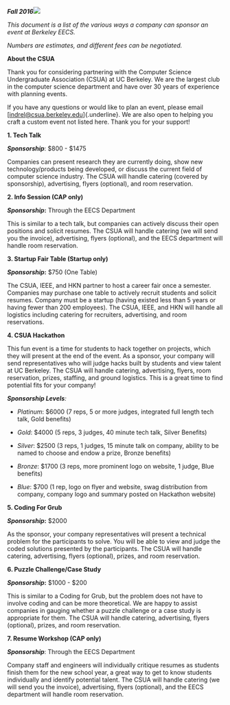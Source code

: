 ***Fall 2016***![](media/image2.png)

*This document is a list of the various ways a company can sponsor an
event at Berkeley EECS.*

*Numbers are estimates, and different fees can be negotiated.*

**About the CSUA**

Thank you for considering partnering with the Computer Science
Undergraduate Association (CSUA) at UC Berkeley. We are the largest club
in the computer science department and have over 30 years of experience
with planning events.

If you have any questions or would like to plan an event, please email
[indrel@csua.berkeley.edu]{.underline}. We are also open to helping you
craft a custom event not listed here. Thank you for your support!

**1. Tech Talk**

***Sponsorship***: \$800 - \$1475

Companies can present research they are currently doing, show new
technology/products being developed, or discuss the current field of
computer science industry. The CSUA will handle catering (covered by
sponsorship), advertising, flyers (optional), and room reservation.

**2. Info Session (CAP only)**

***Sponsorship*:** Through the EECS Department

This is similar to a tech talk, but companies can actively discuss their
open positions and solicit resumes. The CSUA will handle catering (we
will send you the invoice), advertising, flyers (optional), and the EECS
department will handle room reservation.

**3. Startup Fair Table (Startup only)**

***Sponsorship*:** \$750 (One Table)

The CSUA, IEEE, and HKN partner to host a career fair once a semester.
Companies may purchase one table to actively recruit students and
solicit resumes. Company must be a startup (having existed less than 5
years or having fewer than 200 employees). The CSUA, IEEE, and HKN will
handle all logistics including catering for recruiters, advertising, and
room reservations.

**4. CSUA Hackathon**

This fun event is a time for students to hack together on projects,
which they will present at the end of the event. As a sponsor, your
company will send representatives who will judge hacks built by students
and view talent at UC Berkeley. The CSUA will handle catering,
advertising, flyers, room reservation, prizes, staffing, and ground
logistics. This is a great time to find potential fits for your company!

***Sponsorship Levels**:*

-   *Platinum*: \$6000 (7 reps, 5 or more judges, integrated full length
    tech talk, Gold benefits)

-   *Gold*: \$4000 (5 reps, 3 judges, 40 minute tech talk, Silver
    Benefits)

-   *Silver*: \$2500 (3 reps, 1 judges, 15 minute talk on company,
    ability to be named to choose and endow a prize, Bronze benefits)

-   *Bronze*: \$1700 (3 reps, more prominent logo on website, 1 judge,
    Blue benefits)

-   *Blue*: \$700 (1 rep, logo on flyer and website, swag distribution
    from company, company logo and summary posted on Hackathon website)

**5. Coding For Grub**

***Sponsorship*:** \$2000

As the sponsor, your company representatives will present a technical
problem for the participants to solve. You will be able to view and
judge the coded solutions presented by the participants. The CSUA will
handle catering, advertising, flyers (optional), prizes, and room
reservation.

**6. Puzzle Challenge/Case Study**

***Sponsorship*:** \$1000 - \$200

This is similar to a Coding for Grub, but the problem does not have to
involve coding and can be more theoretical. We are happy to assist
companies in gauging whether a puzzle challenge or a case study is
appropriate for them. The CSUA will handle catering, advertising, flyers
(optional), prizes, and room reservation.

**7. Resume Workshop (CAP only)**

***Sponsorship***: Through the EECS Department

Company staff and engineers will individually critique resumes as
students finish them for the new school year, a great way to get to know
students individually and identify potential talent. The CSUA will
handle catering (we will send you the invoice), advertising, flyers
(optional), and the EECS department will handle room reservation.

